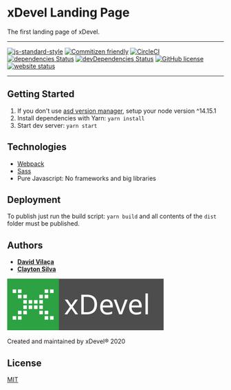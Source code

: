 # xDevel Landing Page

The first landing page of xDevel.

---

[![js-standard-style](https://img.shields.io/badge/code%20style-standard-brightgreen.svg)](http://standardjs.com)
[![Commitizen friendly](https://img.shields.io/badge/commitizen-friendly-brightgreen.svg)](http://commitizen.github.io/cz-cli/)
[![CircleCI](https://circleci.com/gh/xdevelsistemas/xdevel-landing-page.svg?style=svg)](https://circleci.com/gh/xdevelsistemas/xdevel-landing-page)
[![dependencies Status](https://david-dm.org/xdevelsistemas/xdevel-landing-page/status.svg)](https://david-dm.org/xdevelsistemas/xdevel-landing-page)
[![devDependencies Status](https://david-dm.org/xdevelsistemas/xdevel-landing-page/dev-status.svg)](https://david-dm.org/xdevelsistemas/xdevel-landing-page?type=dev)
[![GitHub license](https://img.shields.io/github/license/xdevelsistemas/xdevel-landing-page)](https://github.com/xdevelsistemas/xdevel-landing-page/blob/master/LICENSE)
[![website status](https://img.shields.io/website?down_color=red&down_message=down&logo=xdevel&logoColor=blue&up_color=green&up_message=up&url=http%3A%2F%2Fxdevel.com.br)](http://www.xdevel.com.br)

---

## Getting Started

1. If you don't use [asd version manager](https://github.com/asdf-vm/asdf), setup your node version ^14.15.1
2. Install dependencies with Yarn: `yarn install`
3. Start dev server: `yarn start`

## Technologies

- [Webpack](https://webpack.js.org/)
- [Sass](https://sass-lang.com/)
- Pure Javascript: No frameworks and big libraries

## Deployment

To publish just run the build script: `yarn build` and all contents of the `dist` folder must be published.

## Authors

- [**David Vilaça**](https://github.com/davidpvilaca)
- [**Clayton Silva**](https://github.com/claytonsilva)

[![xDevel](.github/xdevel.svg)](https://www.xdevel.com.br)

Created and maintained by xDevel® 2020

## License

[MIT](LICENSE)
